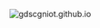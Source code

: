 ![gdscgniot.github.io](https://socialify.git.ci/gdscgniot/gdscgniot.github.io/image?description=1&font=Raleway&forks=1&issues=1&language=1&logo=https://avatars.githubusercontent.com/u/149301775?v=4.png&name=1&owner=1&pattern=Floating%20Cogs&pulls=1&stargazers=1&theme=Light)
